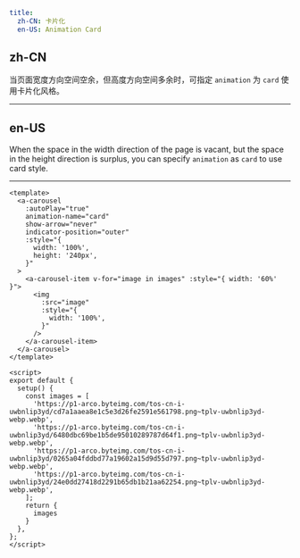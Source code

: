 ```yaml
title:
  zh-CN: 卡片化
  en-US: Animation Card
```

## zh-CN

当页面宽度方向空间空余，但高度方向空间多余时，可指定 `animation` 为 `card` 使用卡片化风格。

---

## en-US

When the space in the width direction of the page is vacant, but the space in the height direction is surplus, you can specify `animation` as `card` to use card style.

---

```vue
<template>
  <a-carousel
    :autoPlay="true"
    animation-name="card"
    show-arrow="never"
    indicator-position="outer"
    :style="{
      width: '100%',
      height: '240px',
    }"
  >
    <a-carousel-item v-for="image in images" :style="{ width: '60%' }">
      <img
        :src="image"
        :style="{
          width: '100%',
        }"
      />
    </a-carousel-item>
  </a-carousel>
</template>

<script>
export default {
  setup() {
    const images = [
      'https://p1-arco.byteimg.com/tos-cn-i-uwbnlip3yd/cd7a1aaea8e1c5e3d26fe2591e561798.png~tplv-uwbnlip3yd-webp.webp',
      'https://p1-arco.byteimg.com/tos-cn-i-uwbnlip3yd/6480dbc69be1b5de95010289787d64f1.png~tplv-uwbnlip3yd-webp.webp',
      'https://p1-arco.byteimg.com/tos-cn-i-uwbnlip3yd/0265a04fddbd77a19602a15d9d55d797.png~tplv-uwbnlip3yd-webp.webp',
      'https://p1-arco.byteimg.com/tos-cn-i-uwbnlip3yd/24e0dd27418d2291b65db1b21aa62254.png~tplv-uwbnlip3yd-webp.webp',
    ];
    return {
      images
    }
  },
};
</script>
```
